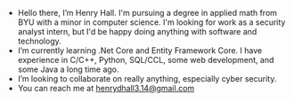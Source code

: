 - Hello there, I’m Henry Hall. I'm pursuing a degree in applied math from BYU with a minor in computer science. I'm looking for work as a security analyst intern, but I'd be happy doing anything with software and technology. 
- I’m currently learning .Net Core and Entity Framework Core. I have experience in C/C++, Python, SQL/CCL, some web development, and some Java a long time ago.
- I’m looking to collaborate on really anything, especially cyber security.
- You can reach me at henrydhall3.14@gmail.com
